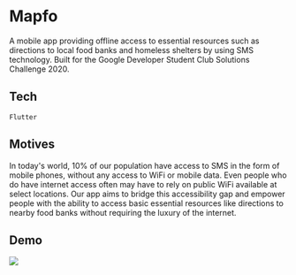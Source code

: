 # Mapfo

A mobile app providing offline access to essential resources such as directions to local food banks and homeless shelters by using SMS technology. Built for the Google Developer Student Club Solutions Challenge 2020.

## Tech
`Flutter`

## Motives
In today's world, 10% of our population have access to SMS in the form of mobile phones, without any access to WiFi or mobile data. Even people who do have internet access often may have to rely on public WiFi available at select locations. Our app aims to bridge this accessibility gap and empower people with the ability to access basic essential resources like directions to nearby food banks without requiring the luxury of the internet.

## Demo

![](https://i.imgur.com/VKfPuJj.png)

